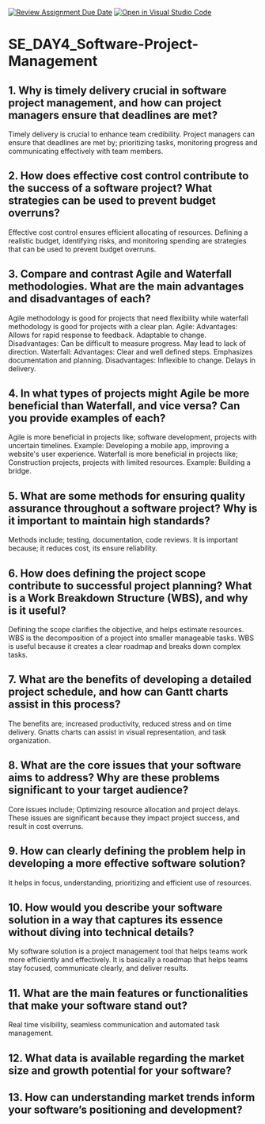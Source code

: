 [![Review Assignment Due Date](https://classroom.github.com/assets/deadline-readme-button-22041afd0340ce965d47ae6ef1cefeee28c7c493a6346c4f15d667ab976d596c.svg)](https://classroom.github.com/a/9pw6JKcu)
[![Open in Visual Studio Code](https://classroom.github.com/assets/open-in-vscode-2e0aaae1b6195c2367325f4f02e2d04e9abb55f0b24a779b69b11b9e10269abc.svg)](https://classroom.github.com/online_ide?assignment_repo_id=16203940&assignment_repo_type=AssignmentRepo)
# SE_DAY4_Software-Project-Management
## 1. Why is timely delivery crucial in software project management, and how can project managers ensure that deadlines are met?
Timely delivery is crucial to enhance team credibility.
Project managers can ensure that deadlines are met by; prioritizing tasks, monitoring progress and communicating effectively with team members.
## 2. How does effective cost control contribute to the success of a software project? What strategies can be used to prevent budget overruns?
Effective cost control ensures efficient allocating of resources.
Defining a realistic budget, identifying risks, and monitoring spending are strategies that can be used to prevent budget overruns.
## 3. Compare and contrast Agile and Waterfall methodologies. What are the main advantages and disadvantages of each?
Agile methodology is good for projects that need flexibility while waterfall methodology is good for projects with a clear plan. 
Agile:
Advantages:
Allows for rapid response to feedback.
Adaptable to change.
Disadvantages:
Can be difficult to measure progress.
May lead to lack of direction.
Waterfall:
Advantages:
Clear and well defined steps.
Emphasizes documentation and planning.
Disadvantages:
Inflexible to change.
Delays in delivery.
## 4. In what types of projects might Agile be more beneficial than Waterfall, and vice versa? Can you provide examples of each?
Agile is more beneficial in projects like; software development, projects with uncertain timelines.
Example: Developing a mobile app, improving a website's user experience.
Waterfall is more beneficial in projects like; Construction projects, projects with limited resources.
Example: Building a bridge.
## 5. What are some methods for ensuring quality assurance throughout a software project? Why is it important to maintain high standards?
Methods include; testing, documentation, code reviews.
It is important because; it reduces cost, its ensure reliability.
## 6. How does defining the project scope contribute to successful project planning? What is a Work Breakdown Structure (WBS), and why is it useful?
Defining the scope clarifies the objective, and helps estimate resources.
WBS is the decomposition of a project into smaller manageable tasks.
WBS is useful because it creates a clear roadmap and breaks down complex tasks.
## 7. What are the benefits of developing a detailed project schedule, and how can Gantt charts assist in this process?
The benefits are; increased productivity, reduced stress and on time delivery.
Gnatts charts can assist in visual representation, and task organization.
## 8. What are the core issues that your software aims to address? Why are these problems significant to your target audience?
Core issues include; Optimizing resource allocation and project delays.
These issues are significant because they impact project success, and result in cost overruns.
## 9. How can clearly defining the problem help in developing a more effective software solution?
It helps in focus, understanding, prioritizing and efficient use of resources.
## 10. How would you describe your software solution in a way that captures its essence without diving into technical details?
My software solution is a project management tool that helps teams work more efficiently and effectively. It is basically a roadmap that helps teams stay focused, communicate clearly, and deliver results.
## 11. What are the main features or functionalities that make your software stand out?
Real time visibility, seamless communication and automated task management.
## 12. What data is available regarding the market size and growth potential for your software?
## 13. How can understanding market trends inform your software’s positioning and development?
